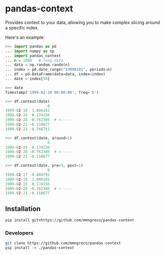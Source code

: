 # pandas-context

Provides context to your data, allowing you to make complex slicing around a
specific index.

Here's an example:

```python
>>> import pandas as pd
... import numpy as np
... import pandas_context
... n = 1000   # long data
... data = np.random.randn(n)
... index = pd.date_range("19990101", periods=n)
... df = pd.DataFrame(data=data, index=index)
... date = index[50]

>>> date
Timestamp('1999-02-20 00:00:00', freq='D')

>>> df.context(date)
                   0
1999-02-18  1.086181
1999-02-19  0.174156
1999-02-20 -0.762305  # <-----
1999-02-21 -0.110677
1999-02-22 -0.766751

>>> df.context(date, around=1)
                   0
1999-02-19  0.174156
1999-02-20 -0.762305  # <-----
1999-02-21 -0.110677

>>> df.context(date, pre=3, post=1)
                   0
1999-02-17 -0.809791
1999-02-18  1.086181
1999-02-19  0.174156
1999-02-20 -0.762305  # <-----
1999-02-21 -0.110677

```

## Installation

```bash
pip install git+https://github.com/mmngreco/pandas-context
```

### Developers

```bash
git clone https://github.com/mmngreco/pandas-context
pip install -e ./pandas-context
```

